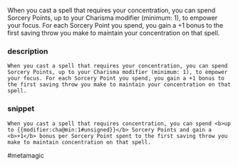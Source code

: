 When you cast a spell that requires your concentration, you can spend Sorcery Points, up to your Charisma modifier (minimum: 1), to empower your focus. For each Sorcery Point you spend, you gain a +1 bonus to the first saving throw you make to maintain your concentration on that spell.
### description
```
When you cast a spell that requires your concentration, you can spend Sorcery Points, up to your Charisma modifier (minimum: 1), to empower your focus. For each Sorcery Point you spend, you gain a +1 bonus to the first saving throw you make to maintain your concentration on that spell.
```

### snippet
```
When you cast a spell that requires concentration, you can spend <b>up to {{modifier:cha@min:1#unsigned}}</b> Sorcery Points and gain a <b>+1</b> bonus per Sorcery Point spent to the first saving throw you make to maintain concentration on that spell.
```

#metamagic
